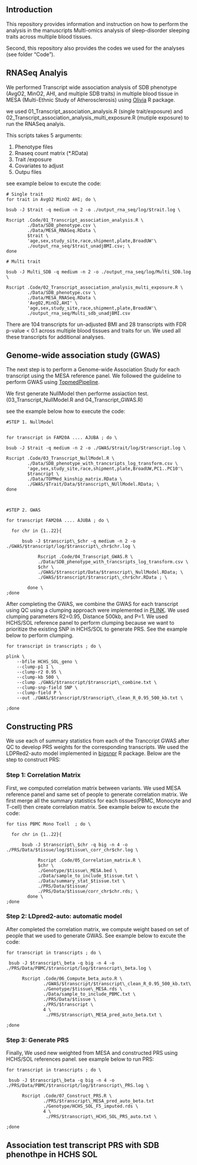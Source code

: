 ## Introduction

This repository provides information and instruction on how to perform
the analysis in the manuscripts Multi-omics analysis of sleep-disorder
sleeping traits across multiple blood tissues.

Second, this repository also provides the codes we used for the analyses
(see folder “Code”).

## RNASeq Analyis

We performed Transcript wide association analysis of SDB phenotype
(AvgO2, MinO2, AHI, and multiple SDB traits) in multiple blood tissue in
MESA (Multi-Ethnic Study of Atherosclerosis) using
[Olivia](https://github.com/nkurniansyah/Olivia "Olivia") R package.

we used 01\_Transcript\_association\_analysis.R (single trait/exposure)
and 02\_Transcript\_association\_analysis\_multi\_exposure.R (mutiple
exposure) to run the RNASeq analyis.

This scripts takes 5 arguments:  
1. Phenotype files  
2. Rnaseq count matrix (\*.RData)  
3. Trait /exposure  
4. Covariates to adjust  
5. Outpu files  

see example below to excute the code:


    # Single trait
    for trait in AvgO2 MinO2 AHI; do \ 

    bsub -J $trait -q medium -n 2 -o ./output_rna_seq/log/$trait.log \

    Rscript .Code/01_Transcript_association_analysis.R \
            ./Data/SDB_phenotype.csv \
            ./Data/MESA_RNASeq.RData \
            $trait \
            'age,sex,study_site,race,shipment,plate,BroadUW'\
            ./output_rna_seq/$trait_unadjBMI.csv; \
    done

    # Multi trait

    bsub -J Multi_SDB -q medium -n 2 -o ./output_rna_seq/log/Multi_SDB.log \

    Rscript .Code/02_Transcript_association_analysis_multi_exposure.R \
            ./Data/SDB_phenotype.csv \
            ./Data/MESA_RNASeq.RData \
            'AvgO2,MinO2,AHI' \
            'age,sex,study_site,race,shipment,plate,BroadUW'\
            ./output_rna_seq/Multi_sdb_unadjBMI.csv
            

There are 104 transcripts for un-adjusted BMI and 28 transcripts with
FDR p-value &lt; 0.1 across multiple blood tissues and traits for un. We
used all these transcripts for additional analyses.

## Genome-wide association study (GWAS)

The next step is to perform a Genome-wide Association Study for each
transcript using the MESA reference panel. We followed the guideline to
perform GWAS using
[TopmedPipeline](https://github.com/UW-GAC/analysis_pipeline "TopmedPipeline").

We first generate NullModel then performe assiaction test.
(03\_Transcript\_NullModel.R and 04\_Transcript\_GWAS.R)

see the example below how to execute the code:


    #STEP 1. NullModel


    for transcript in FAM20A .... AJUBA ; do \ 

    bsub -J $trait -q medium -n 2 -o ./GWAS/$trait/log/$transcript.log \

    Rscript .Code/03_Transcript_NullModel.R \
            ./Data/SDB_phenotype_with_trancsripts_log_transform.csv \
            'age,sex,study_site,race,shipment,plate,BroadUW,PC1..PC10'\
            $trancript \
            ./Data/TOPMed_kinship_matrix.RData \
            ./GWAS/$Trait/Data/$transcript\_NUllModel.RData; \
    done
            


    #STEP 2. GWAS

    for transcript FAM20A .... AJUBA ; do \ 

      for chr in {1..22}{
      
          bsub -J $transcript\_$chr -q medium -n 2 -o ./GWAS/$transcript/log/$transcript\_chr$chr.log \
      
                Rscript .Code/04_Transcript_GWAS.R \
                ./Data/SDB_phenotype_with_trancsripts_log_transform.csv \
                $chr \
                ./GWAS/$transcript/Data/$transcript\_NullModel.RData; \
                ./GWAS/$transcript/$transcript\_chr$chr.RData ; \

            done \
    ;done

            

After completing the GWAS, we combine the GWAS for each transcript using
QC using a clumping approach were implemented in
[PLINK](https://www.cog-genomics.org/plink/2.0/ "PLINK"). We used
clumping parameters R2=0.95, Distance 500kb, and P=1. We used HCHS/SOL
reference panel to perform clumping because we want to prioritize the
existing SNP in HCHS/SOL to generate PRS. See the example below to
perform clumping.


    for transcript in transcripts ; do \

    plink \
        --bfile HCHS_SOL_geno \
        --clump-p1 1 \
        --clump-r2 0.95 \
        --clump-kb 500 \
        --clump ./GWAS/$transcript/$transcript\_combine.txt \
        --clump-snp-field SNP \
        --clump-field P \
        --out ./GWAS/$transcript/$transcript\_clean_R_0.95_500_kb.txt \
        
    ;done

## Constructing PRS

We use each of summary statistics from each of the Tranccript GWAS after
QC to develop PRS weights for the corresponding transcripts. We used the
LDPRed2-auto model implemented in
[bigsnpr](https://privefl.github.io/bigsnpr/articles/LDpred2.html#computing-ldpred2-scores-genome-wide-1 "bigsnpr")
R package. Below are the step to construct PRS:

### Step 1: Correlation Matrix

First, we computed correlation matrix between variants. We used MESA
reference panel and same set of people to generate correlation matrix.
We first merge all the summary statistics for each tissues(PBMC,
Monocyte and T-cell) then create correlation matrix. See example below
to excute the code:


    for tiss PBMC Mono Tcell  ; do \ 

      for chr in {1..22}{
      
          bsub -J $transcript\_$chr -q big -n 4 -o ./PRS/Data/$tissue/log/$tissue\_corr_chr$chr.log \
      
                Rscript .Code/05_Correlation_matrix.R \
                $chr \
                ./Genotype/$tissue\_MESA.bed \
                ./Data/sample_to_include_$tissue.txt \
                ./Data/summary_stat_$tissue.txt \
                ./PRS/Data/$tissue/
                ./PRS/Data/$tissue/corr_chr$chr.rds; \
            done \
    ;done
      

### Step 2: LDpred2-auto: automatic model

After completed the correlation matrix, we compute weight based on set
of people that we used to generate GWAS. See example below to excute the
code:

    for transcript in transcripts ; do \

     bsub -J $transcript\_beta -q big -n 4 -o ./PRS/Data/PBMC/$transcript/log/$transcript\_beta.log \
      
          Rscript .Code/06_Compute_beta_auto.R \
                  ./GWAS/$transcript/$transcript\_clean_R_0.95_500_kb.txt\
                  ./Genotype/$tissue\_MESA.rds \
                  ./Data/sample_to_include_PBMC.txt \
                  ./PRS/Data/$tissue \
                  ./PRS/$transcript \
                  4 \
                   ./PRS/$transcript\_MESA_pred_auto_beta.txt \
        
    ;done

### Step 3: Generate PRS

Finally, We used new weighted from MESA and constructed PRS using
HCHS/SOL references panel. see example below to run PRS:

    for transcript in transcripts ; do \

     bsub -J $transcript\_beta -q big -n 4 -o ./PRS/Data/PBMC/$transcript/log/$transcript\_PRS.log \
      
          Rscript .Code/07_Construct_PRS.R \
                  ./PRS/$transcript\_MESA_pred_auto_beta.txt 
                  ./Genotype/HCHS_SOL_F5_imputed.rds \
                  4 \
                   ./PRS/$transcript\_HCHS_SOL_PRS_auto.txt \
        
    ;done

## Association test transcript PRS with SDB phenothpe in HCHS SOL
